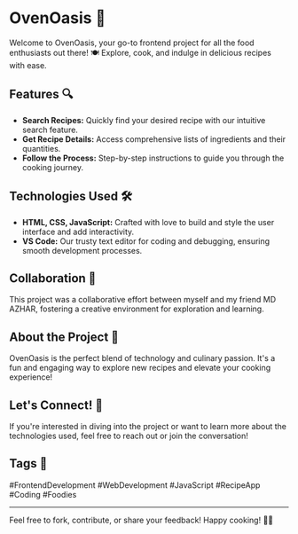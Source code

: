 # OvenOasis 🌟

Welcome to OvenOasis, your go-to frontend project for all the food enthusiasts out there! 🍽️ Explore, cook, and indulge in delicious recipes with ease.

## Features 🔍

- **Search Recipes:** Quickly find your desired recipe with our intuitive search feature.
- **Get Recipe Details:** Access comprehensive lists of ingredients and their quantities.
- **Follow the Process:** Step-by-step instructions to guide you through the cooking journey.

## Technologies Used 🛠️

- **HTML, CSS, JavaScript:** Crafted with love to build and style the user interface and add interactivity.
- **VS Code:** Our trusty text editor for coding and debugging, ensuring smooth development processes.

## Collaboration 🤝

This project was a collaborative effort between myself and my friend MD AZHAR, fostering a creative environment for exploration and learning.

## About the Project 🌱

OvenOasis is the perfect blend of technology and culinary passion. It's a fun and engaging way to explore new recipes and elevate your cooking experience!

## Let's Connect! 💬

If you're interested in diving into the project or want to learn more about the technologies used, feel free to reach out or join the conversation!

## Tags 📌

#FrontendDevelopment #WebDevelopment #JavaScript #RecipeApp #Coding #Foodies

---

Feel free to fork, contribute, or share your feedback! Happy cooking! 🥘✨
